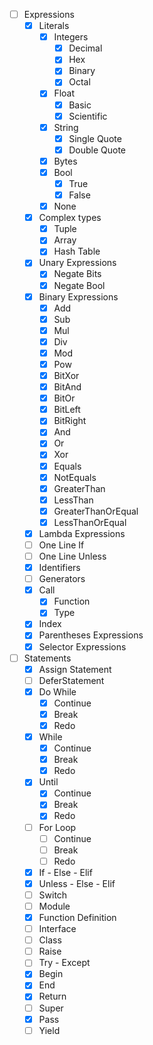 - [ ] Expressions
    - [X] Literals
        - [X] Integers
            - [X] Decimal
            - [X] Hex
            - [X] Binary
            - [X] Octal
        - [X] Float
            - [X] Basic
            - [X] Scientific
        - [X] String
            - [X] Single Quote
            - [X] Double Quote
        - [X] Bytes
        - [X] Bool
            - [X] True
            - [X] False
        - [X] None
    - [X] Complex types
        - [X] Tuple
        - [X] Array
        - [X] Hash Table
    - [X] Unary Expressions
        - [X] Negate Bits
        - [X] Negate Bool
    - [X] Binary Expressions
        - [X] Add
        - [X] Sub
        - [X] Mul
        - [X] Div
        - [X] Mod
        - [X] Pow
        - [X] BitXor
        - [X] BitAnd
        - [X] BitOr
        - [X] BitLeft
        - [X] BitRight
        - [X] And
        - [X] Or
        - [X] Xor
        - [X] Equals
        - [X] NotEquals
        - [X] GreaterThan
        - [X] LessThan
        - [X] GreaterThanOrEqual
        - [X] LessThanOrEqual
    - [X] Lambda Expressions
    - [ ] One Line If
    - [ ] One Line Unless
    - [X] Identifiers
    - [ ] Generators
    - [X] Call
        - [X] Function
        - [X] Type
    - [X] Index
    - [X] Parentheses Expressions
    - [X] Selector Expressions
- [ ] Statements
    - [X] Assign Statement
    - [ ] DeferStatement
    - [x] Do While
        - [X] Continue
        - [X] Break
        - [X] Redo
    - [X] While
        - [X] Continue
        - [X] Break
        - [X] Redo
    - [X] Until
        - [X] Continue
        - [X] Break
        - [X] Redo
    - [ ] For Loop
        - [ ] Continue
        - [ ] Break
        - [ ] Redo
    - [X] If - Else - Elif
    - [X] Unless - Else - Elif
    - [ ] Switch
    - [ ] Module
    - [X] Function Definition
    - [ ] Interface
    - [ ] Class
    - [ ] Raise
    - [ ] Try - Except
    - [X] Begin
    - [X] End
    - [X] Return
    - [ ] Super
    - [X] Pass
    - [ ] Yield